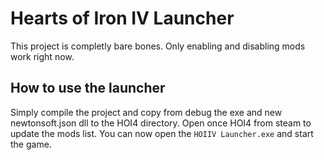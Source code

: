 # Hearts of Iron IV Launcher

This project is completly bare bones. Only enabling and disabling mods work right now.

## How to use the launcher

Simply compile the project and copy from debug the exe and new newtonsoft.json dll to the HOI4 directory. Open once HOI4 from steam to update the mods list. You can now open the `HOIIV Launcher.exe` and start the game.
